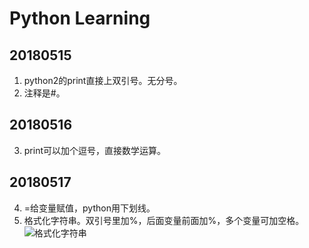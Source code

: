 # Python Learning

## 20180515
1. python2的print直接上双引号。无分号。
2. 注释是#。

## 20180516
3. print可以加个逗号，直接数学运算。

## 20180517
4. =给变量赋值，python用下划线。
5. 格式化字符串。双引号里加%，后面变量前面加%，多个变量可加空格。
![格式化字符串](https://ws1.sinaimg.cn/large/e2989da6ly1fre3n9xu00j20g60163yd.jpg)
    




